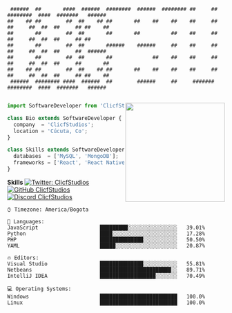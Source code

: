 ```Texto
 ######  ##       ####  ######  ########  ######  ######## ##     ## ########  ####  #######   ######
##    ## ##        ##  ##    ## ##       ##    ##    ##    ##     ## ##     ##  ##  ##     ## ##    ##
##       ##        ##  ##       ##       ##          ##    ##     ## ##     ##  ##  ##     ## ##
##       ##        ##  ##       ######    ######     ##    ##     ## ##     ##  ##  ##     ##  ######
##       ##        ##  ##       ##             ##    ##    ##     ## ##     ##  ##  ##     ##       ##
##    ## ##        ##  ##    ## ##       ##    ##    ##    ##     ## ##     ##  ##  ##     ## ##    ##
 ######  ######## ####  ######  ##        ######     ##     #######  ########  ####  #######   ######


```

<img align='right' src="https://media.giphy.com/media/scZPhLqaVOM1qG4lT9/giphy.gif" width="230">
 
</em></p>


```javascript
import SoftwareDeveloper from 'ClicfStudios';

class Bio extends SoftwareDeveloper {
  company  = 'ClicfStudios';
  location = 'Cúcuta, Co';
}

class Skills extends SoftwareDeveloper {
  databases  = ['MySQL', 'MongoDB'];
  frameworks = ['React', 'React Native','Astro'];
}
```

**Skills** [![Twitter: ClicfStudios](https://img.shields.io/twitter/follow/Luidev02?style=social)](https://twitter.com/ClicfStudios) 
[![GitHub ClicfStudios](https://img.shields.io/github/followers/ClicfStudios?label=follow&style=social)](https://github.com/ClicfStudios) 
[![Discord ClicfStudios](https://img.shields.io/discord/1150615183241269338)](https://discord.gg/nYx6bMG27c) 

```text
⌚︎ Timezone: America/Bogota

💬 Languages: 
JavaScript                    █████████░░░░░░░░░░░░░░░░   39.01% 
Python                        ████░░░░░░░░░░░░░░░░░░░░░   17.28% 
PHP                           ██████████████░░░░░░░░░░░   50.50% 
YAML                          █████░░░░░░░░░░░░░░░░░░░░   20.87%

🔥 Editors: 
Visual Studio                 ██████████████░░░░░░░░░░░   55.81% 
Netbeans                      ███████████████████████░░   89.71% 
IntelliJ IDEA                 ██████████████████░░░░░░░   70.49%

💻 Operating Systems: 
Windows                       █████████████████████████   100.0%
Linux                         █████████████████████████   100.0%

```
